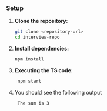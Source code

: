 ### Setup

1. **Clone the repository:**

   ```bash
   git clone <repository-url>
   cd interview-repo
   ```

2. **Install dependencies:**

   ```bash
   npm install
   ```

3. **Executing the TS code:**

   ```bash
    npm start
   ```

4. You should see the following output

   ```
    The sum is 3
   ```

